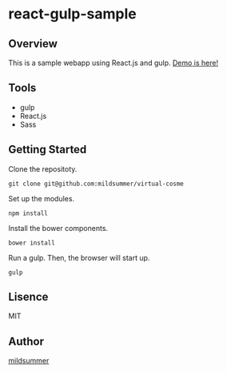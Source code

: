 # react-gulp-sample

## Overview
This is a sample webapp using React.js and gulp.
[Demo is here!](http://virtual-cosme.herokuapp.com)

## Tools
* gulp
* React.js
* Sass

## Getting Started
Clone the repositoty.  

    git clone git@github.com:mildsummer/virtual-cosme


Set up the modules.  

    npm install

Install the bower components.  

    bower install

Run a gulp. Then, the browser will start up.

    gulp



## Lisence
MIT

## Author
[mildsummer](https://github.com/mildsummer)
